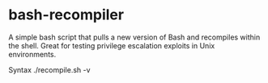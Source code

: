 # bash-recompiler
A simple bash script that pulls a new version of Bash and recompiles within the shell. Great for testing privilege escalation exploits in Unix environments.

Syntax ./recompile.sh -v <version>
